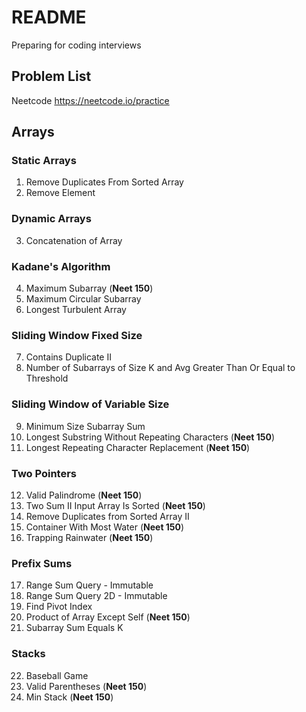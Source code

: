 # README 
Preparing for coding interviews
## Problem List
Neetcode <https://neetcode.io/practice>

## Arrays 
### Static Arrays
1. Remove Duplicates From Sorted Array
2. Remove Element

### Dynamic Arrays
3. Concatenation of Array

### Kadane's Algorithm
4. Maximum Subarray (**Neet 150**)
5. Maximum Circular Subarray 
6. Longest Turbulent Array

### Sliding Window Fixed Size 
7. Contains Duplicate II 
8. Number of Subarrays of Size K and Avg Greater Than Or Equal to Threshold

### Sliding Window of Variable Size 
9. Minimum Size Subarray Sum
10. Longest Substring Without Repeating Characters (**Neet 150**)
11. Longest Repeating Character Replacement (**Neet 150**)

### Two Pointers 
12. Valid Palindrome (**Neet 150**)
13. Two Sum II Input Array Is Sorted (**Neet 150**)
14. Remove Duplicates from Sorted Array II
15. Container With Most Water (**Neet 150**)
16. Trapping Rainwater (**Neet 150**)

### Prefix Sums 
17. Range Sum Query - Immutable 
18. Range Sum Query 2D - Immutable 
19. Find Pivot Index 
20. Product of Array Except Self (**Neet 150**)
21. Subarray Sum Equals K 

### Stacks 
22. Baseball Game 
23. Valid Parentheses (**Neet 150**)
24. Min Stack (**Neet 150**)